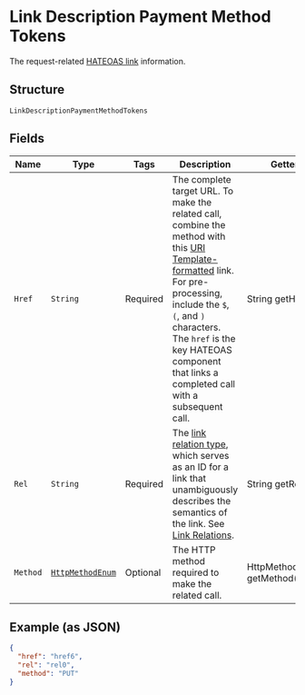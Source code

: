 
# Link Description Payment Method Tokens

The request-related [HATEOAS link](/api/rest/responses/#hateoas-links) information.

## Structure

`LinkDescriptionPaymentMethodTokens`

## Fields

| Name | Type | Tags | Description | Getter | Setter |
|  --- | --- | --- | --- | --- | --- |
| `Href` | `String` | Required | The complete target URL. To make the related call, combine the method with this [URI Template-formatted](https://tools.ietf.org/html/rfc6570) link. For pre-processing, include the `$`, `(`, and `)` characters. The `href` is the key HATEOAS component that links a completed call with a subsequent call. | String getHref() | setHref(String href) |
| `Rel` | `String` | Required | The [link relation type](https://tools.ietf.org/html/rfc5988#section-4), which serves as an ID for a link that unambiguously describes the semantics of the link. See [Link Relations](https://www.iana.org/assignments/link-relations/link-relations.xhtml). | String getRel() | setRel(String rel) |
| `Method` | [`HttpMethodEnum`](../../doc/models/http-method-enum.md) | Optional | The HTTP method required to make the related call. | HttpMethodEnum getMethod() | setMethod(HttpMethodEnum method) |

## Example (as JSON)

```json
{
  "href": "href6",
  "rel": "rel0",
  "method": "PUT"
}
```

